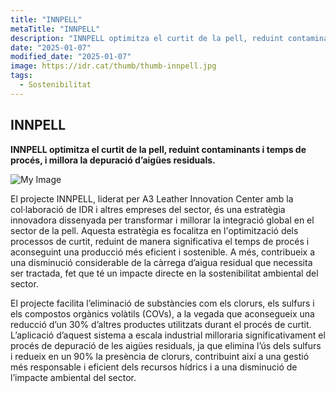 ```yaml
---
title: "INNPELL"
metaTitle: "INNPELL"
description: "INNPELL optimitza el curtit de la pell, reduint contaminants i temps de procés, i millora la depuració d’aigües residuals."
date: "2025-01-07"
modified_date: "2025-01-07"
image: https://idr.cat/thumb/thumb-innpell.jpg
tags:
  - Sostenibilitat
---
```


## INNPELL

<!-- <img className="PostImg" src="https://www.idr.cat/posts/resalt1.jpg"> -->

<!-- #### Resum -->

<strong>INNPELL optimitza el curtit de la pell, reduint contaminants i temps de procés, i millora la depuració d’aigües residuals.</strong>

![My Image](/svg/cat-innpell.svg)

<!-- #### Explicació -->

El projecte INNPELL, liderat per A3 Leather Innovation Center amb la col·laboració de IDR i altres empreses del sector, és una estratègia innovadora dissenyada per transformar i millorar la integració global en el sector de la pell. Aquesta estratègia es focalitza en l'optimització dels processos de curtit, reduint de manera significativa el temps de procés i aconseguint una producció més eficient i sostenible. A més, contribueix a una disminució considerable de la càrrega d’aigua residual que necessita ser tractada, fet que té un impacte directe en la sostenibilitat ambiental del sector.

El projecte facilita l’eliminació de substàncies com els clorurs, els sulfurs i els compostos orgànics volàtils (COVs), a la vegada que aconsegueix una reducció d’un 30% d’altres productes utilitzats durant el procés de curtit. L’aplicació d’aquest sistema a escala industrial milloraria significativament el procés de depuració de les aigües residuals, ja que elimina l’ús dels sulfurs i redueix en un 90% la presència de clorurs, contribuint així a una gestió més responsable i eficient dels recursos hídrics i a una disminució de l’impacte ambiental del sector.
